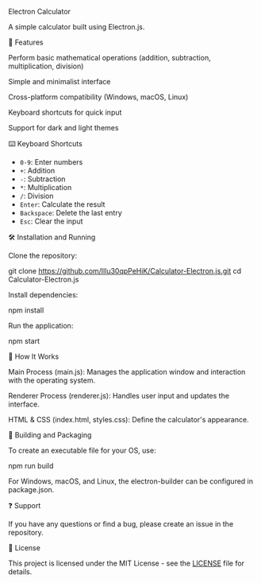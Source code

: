 Electron Calculator

A simple calculator built using Electron.js.

📌 Features

Perform basic mathematical operations (addition, subtraction, multiplication, division)

Simple and minimalist interface

Cross-platform compatibility (Windows, macOS, Linux)

Keyboard shortcuts for quick input

Support for dark and light themes

⌨️ Keyboard Shortcuts

- `0-9`: Enter numbers
- `+`: Addition
- `-`: Subtraction
- `*`: Multiplication
- `/`: Division
- `Enter`: Calculate the result
- `Backspace`: Delete the last entry
- `Esc`: Clear the input

🛠️ Installation and Running

Clone the repository:

git clone https://github.com/Illu30qpPeHiK/Calculator-Electron.js.git
cd Calculator-Electron.js

Install dependencies:

npm install

Run the application:

npm start

🚀 How It Works

Main Process (main.js): Manages the application window and interaction with the operating system.

Renderer Process (renderer.js): Handles user input and updates the interface.

HTML & CSS (index.html, styles.css): Define the calculator's appearance.

🔧 Building and Packaging

To create an executable file for your OS, use:

npm run build

For Windows, macOS, and Linux, the electron-builder can be configured in package.json.

❓ Support

If you have any questions or find a bug, please create an issue in the repository.

📜 License

This project is licensed under the MIT License - see the [LICENSE](LICENSE) file for details.


